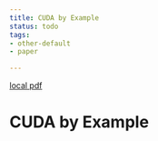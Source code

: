 ```yaml
---
title: CUDA by Example
status: todo
tags:
- other-default
- paper

---
```


[local pdf](../../../pdfs/CUDA_by_Example.pdf)

# CUDA by Example
